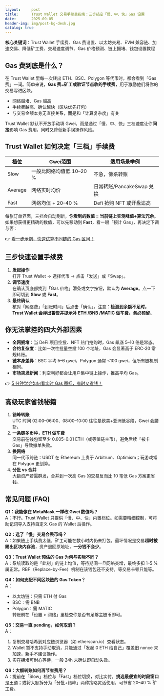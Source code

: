 ```yaml
---
layout:     post
title:      Trust Wallet 交易手续费指南：三步搞定「慢、中、快」Gas 设置
date:       2025-09-05
header-img: img/post-bg-desk.jpg
catalog: true
---
```


**核心关键词**：Trust Wallet 手续费、Gas 费设置、以太坊交易、EVM 兼容链、加速交易、降低矿工费、交易速度调节、Gas 价格预测、链上拥堵、钱包设置教程

## Gas 费到底是什么？
在 Trust Wallet 里每一次转出 ETH、BSC、Polygon 等代币时，都会看到「Gas 费」一词。简单来说，**Gas 费=矿工或验证节点收的手续费**，用于激励他们将你的交易写进区块。  
- 网络越堵、Gas 越高  
- 手续费越高、确认越快（区块优先打包）  
- 与交易金额本身无直接关系，而是和「计算复杂度」有关  

Trust Wallet 默认不开放手动填 Gwei，而是通过「慢、中、快」三档速度让你**间接**影响 Gas 费用，同时又降低新手误操作风险。

## Trust Wallet 如何决定「三档」手续费
| 档位| Gwei范围| 适用场景举例 |
|---|-------|-------------|
| Slow| 一般比网络均值低 10–20 %| 不急，佛系转账 |
| Average| 网络实时均价| 日常转账/PancakeSwap 兑换 |
| Fast| 网络均值 + 20–40 %| Defi 抢购 NFT 或开盘追高 |

每张订单界面，三挡会自动刷新，**你看到的数值 = 当前链上实测峰值+算法冗余**。如果想获得更精确的数值，可以先移动到 **Fast**，看一眼「预计 Gas」，再决定下调与否：

👉 [看一步示例，快速试算不同链的 Gas 区间！](https://okxdog.com/)

## 三步快速设置手续费
1. **发起操作**  
   打开 Trust Wallet → 选择代币 → 点击「发送」或「Swap」。  
2. **调节速度**  
   在确认页底部找到「Gas 价格」滑条或文字按钮，默认为 **Average**。点一下即可切到 **Slow** 或 **Fast**。  
3. **最终确认**  
   核对「网络费」「到账时间」后点击「确认」。注意：**检测到余额不足时，Trust Wallet 会弹出警告并提示补 ETH /BNB /MATIC 做车费，务必预留**。

## 你无法掌控的四大外部因素
- **全网拥堵**：当 DeFi 项目空投、NFT 热门抢购时，Gas 飙涨 5–10 倍是常态。  
- **合约复杂度**：比如一次性批量空投 100 个地址，Gas 会显著高于 ERC-20 常规转账。  
- **链本身差异**：BSC 平均 5–6 gwei，Polygon 通常 <100 gwei，但所有链机制相同。  
- **市场突发新闻**：利空利好都会让用户集中链上操作，推高平均 Gas。

👉 [5 分钟学会如何看实时 Gas 图标，省时又省钱！](https://okxdog.com/)

## 高级玩家省钱秘籍
1. **错峰转账**  
   UTC 时间 02:00–06:00、08:00–10:00 往往是欧美+亚洲低谷段，Gwei 会腰斩。  
2. **一条链多币种，ETH 做车费**  
   交易前在钱包留至少 0.005–0.01 ETH（或等值链主币），避免后续「被卡 Gas」导致撤单失败。  
3. **换网络**  
   同一代币跨链：USDT 在 Ethereum 上贵于 Arbitrum、Optimism；玩游戏常在 Polygon 更划算。  
4. **分批 vs 合并**  
   大额资产若需群发，合并到一次高 Gas 的交易反而比 10 笔低 Gas 方案更省钱。

## 常见问题 (FAQ)

**Q1：我能像在 MetaMask 一样改 Gwei 数值吗？**  
A：不行。Trust Wallet 只提供「慢、中、快」内置档位。如需要精细控制，可将助记词导入支持自定义 Gas 的 Wallet 后操作。  

**Q2：选了「慢」交易会丢币吗？**  
A：如果链上手续费太低，矿工可能在数小时内仍未打包。最坏情况是交易**超时被踢出区块内存池**，资产退回原地址，**一分钱不会少**。  

**Q3：Trust Wallet 预估的 Gas 为何与实际不同？**  
A：系统读取的是「此刻」的链上均值，等待期间一旦网络突增，最终多扣 1–5 % 属正常。RBF（Replace-by-Fee）机制在该钱包还不支持，等交易卡顿只能等。  

**Q4：如何支配不同区块链的 Gas Token？**  
A：  
- 以太坊链：只需 ETH 付 Gas  
- BSC：需 BNB  
- Polygon：需 MATIC  
转账前在「设置 > 网络」里检查你是否有足够主链币即可。  

**Q5：交易一直 pending，如何取消？**  
A：  
1. 复制交易哈希到对应链浏览器（如 etherscan.io）查看状态。  
2. Wallet 暂不支持手动取消，只能通过「发起 0 ETH 给自己」覆盖旧 nonce 来加速，新手不建议操作。  
3. 实在拥堵可耐心等待，一般 24h 未确认即自动失效。  

**Q6：大额转账如何再节省费用？**  
A：提前在「Slow」档位与「Fast」档位切换，对比实付，**挑选最便宜的时段窗口**是王道；或将大额拆分为「分批+错峰」两种策略灵活使用，可节省 20–40 % 矿工费。